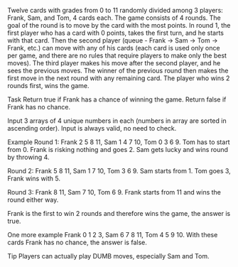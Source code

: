 Twelve cards with grades from 0 to 11 randomly divided among 3 players: Frank, Sam, and Tom, 4 cards each. The game consists of 4 rounds. The goal of the round is to move by the card with the most points.
In round 1, the first player who has a card with 0 points, takes the first turn, and he starts with that card. Then the second player (queue - Frank -> Sam -> Tom -> Frank, etc.) can move with any of his cards (each card is used only once per game, and there are no rules that require players to make only the best moves). The third player makes his move after the second player, and he sees the previous moves.
The winner of the previous round then makes the first move in the next round with any remaining card.
The player who wins 2 rounds first, wins the game.

Task
Return true if Frank has a chance of winning the game.
Return false if Frank has no chance.

Input
3 arrays of 4 unique numbers in each (numbers in array are sorted in ascending order). Input is always valid, no need to check.

Example
Round 1: Frank 2 5 8 11, Sam 1 4 7 10, Tom 0 3 6 9. Tom has to start from 0. Frank is risking nothing and goes 2. Sam gets lucky and wins round by throwing 4.

Round 2: Frank 5 8 11, Sam 1 7 10, Tom 3 6 9. Sam starts from 1. Tom goes 3, Frank wins with 5.

Round 3: Frank 8 11, Sam 7 10, Tom 6 9. Frank starts from 11 and wins the round either way.

Frank is the first to win 2 rounds and therefore wins the game, the answer is true.

One more example
Frank 0 1 2 3, Sam 6 7 8 11, Tom 4 5 9 10.
With these cards Frank has no chance, the answer is false.

Tip
Players can actually play DUMB moves, especially Sam and Tom.